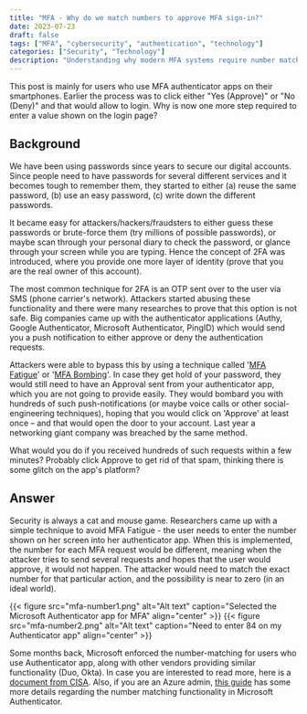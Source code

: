 ```yaml
---
title: "MFA - Why do we match numbers to approve MFA sign-in?"
date: 2023-07-23
draft: false
tags: ["MFA", "cybersecurity", "authentication", "technology"]
categories: ["Security", "Technology"]
description: "Understanding why modern MFA systems require number matching instead of simple approve/deny buttons to prevent MFA fatigue attacks."
---
```


This post is mainly for users who use MFA authenticator apps on their smartphones. Earlier the process was to click either "Yes (Approve)" or "No (Deny)" and that would allow to login. Why is now one more step required to enter a value shown on the login page?

## Background

We have been using passwords since years to secure our digital accounts. Since people need to have passwords for several different services and it becomes tough to remember them, they started to either (a) reuse the same password, (b) use an easy password, (c) write down the different passwords.

It became easy for attackers/hackers/fraudsters to either guess these passwords or brute-force them (try millions of possible passwords), or maybe scan through your personal diary to check the password, or glance through your screen while you are typing. Hence the concept of 2FA was introduced, where you provide one more layer of identity (prove that you are the real owner of this account).

The most common technique for 2FA is an OTP sent over to the user via SMS (phone carrier's network). Attackers started abusing these functionality and there were many researches to prove that this option is not safe. Big companies came up with the authenticator applications (Authy, Google Authenticator, Microsoft Authenticator, PingID) which would send you a push notification to either approve or deny the authentication requests.

Attackers were able to bypass this by using a technique called '[MFA Fatigue](https://www.theregister.com/2022/11/03/mfa_fatigue_enterprise_threat/)' or '[MFA Bombing](https://portswigger.net/daily-swig/mfa-fatigue-attacks-users-tricked-into-allowing-device-access-due-to-overload-of-push-notifications)'. In case they get hold of your password, they would still need to have an Approval sent from your authenticator app, which you are not going to provide easily. They would bombard you with hundreds of such push-notifications (or maybe voice calls or other social-engineering techniques), hoping that you would click on 'Approve' at least once – and that would open the door to your account. Last year a networking giant company was breached by the same method.

What would you do if you received hundreds of such requests within a few minutes? Probably click Approve to get rid of that spam, thinking there is some glitch on the app's platform?

## Answer

Security is always a cat and mouse game. Researchers came up with a simple technique to avoid MFA Fatigue - the user needs to enter the number shown on her screen into her authenticator app. When this is implemented, the number for each MFA request would be different, meaning when the attacker tries to send several requests and hopes that the user would approve, it would not happen. The attacker would need to match the exact number for that particular action, and the possibility is near to zero (in an ideal world).

{{< figure src="mfa-number1.png" alt="Alt text" caption="Selected the Microsoft Authenticator app for MFA" align="center" >}}
{{< figure src="mfa-number2.png" alt="Alt text" caption="Need to enter 84 on my Authenticator app" align="center" >}}

Some months back, Microsoft enforced the number-matching for users who use Authenticator app, along with other vendors providing similar functionality (Duo, Okta). In case you are interested to read more, here is a [document from CISA](https://www.cisa.gov/sites/default/files/publications/fact-sheet-implement-number-matching-in-mfa-applications-508c.pdf). Also, if you are an Azure admin, [this guide](https://learn.microsoft.com/en-us/azure/active-directory/authentication/how-to-mfa-number-match) has some more details regarding the number matching functionality in Microsoft Authenticator.